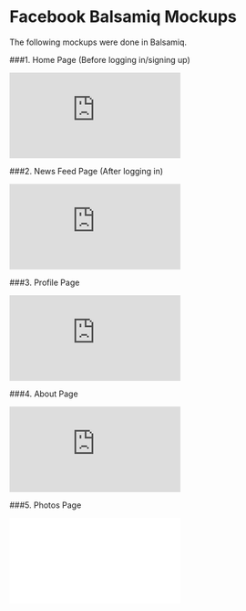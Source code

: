 Facebook Balsamiq Mockups
=========================

The following mockups were done in Balsamiq.

###1. Home Page (Before logging in/signing up)

![alt text](https://github.com/strychemi/facebook_teardown/tree/master/mockups/FB_home.pdf)

###2. News Feed Page (After logging in)

![alt text](https://github.com/strychemi/facebook_teardown/tree/master/mockups/FB_newsfeed.pdf)

###3. Profile Page

![alt text](https://github.com/strychemi/facebook_teardown/tree/master/mockups/FB_profile.pdf)

###4. About Page

![alt text](https://github.com/strychemi/facebook_teardown/tree/master/FB_about.pdf)

###5. Photos Page

![alt text](/mockups/https://github.com/strychemi/facebook_teardown/tree/master/mockups/FB_photos.pdf)
